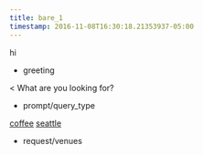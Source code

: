 ```yaml
---
title: bare_1
timestamp: 2016-11-08T16:30:18.21353937-05:00
---
```


hi
* greeting

< What are you looking for?
* prompt/query_type

[coffee](type) [seattle](place)
* request/venues
